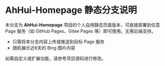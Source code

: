 # AhHui-Homepage 静态分支说明

本分支为 **AhHui-Homepage** 项目的个人自用静态页面版本，可直接部署到任意 Page 服务（如 GitHub Pages、Gitee Pages 等）即可使用，无需后端支持。

- 只需将本分支内容上传或推送到目标 Page 服务
- 随机展示近8天的 Bing 图片内容

如需自定义或扩展功能，请参考项目源码进行修改。